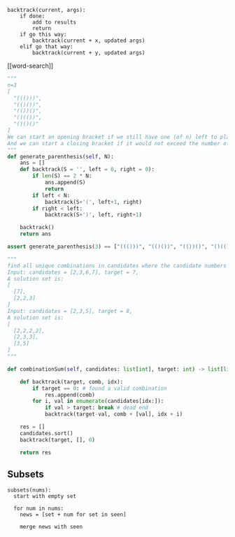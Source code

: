 ---
---


    backtrack(current, args):
        if done:
            add to results
            return 
        if go this way:
            backtrack(current + x, updated args)
        elif go that way:
            backtrack(current + y, updated args)


[[word-search]]

```py
"""
n=3
[
  "((()))",
  "(()())",
  "(())()",
  "()(())",
  "()()()"
]
We can start an opening bracket if we still have one (of n) left to place. 
And we can start a closing bracket if it would not exceed the number of opening brackets.
"""
def generate_parenthesis(self, N):
    ans = []
    def backtrack(S = '', left = 0, right = 0):
        if len(S) == 2 * N:
            ans.append(S)
            return
        if left < N:
            backtrack(S+'(', left+1, right)
        if right < left:
            backtrack(S+')', left, right+1)

    backtrack()
    return ans

assert generate_parenthesis(3) == ["((()))", "(()())", "(())()", "()(())", "()()()"]
```

```py
"""
find all unique combinations in candidates where the candidate numbers sums to target.
Input: candidates = [2,3,6,7], target = 7,
A solution set is:
[
  [7],
  [2,2,3]
]
Input: candidates = [2,3,5], target = 8,
A solution set is:
[
  [2,2,2,2],
  [2,3,3],
  [3,5]
]
"""

def combinationSum(self, candidates: list[int], target: int) -> list[list[int]]:

    def backtrack(target, comb, idx):
        if target == 0: # found a valid combination
            res.append(comb)
        for i, val in enumerate(candidates[idx:]):
            if val > target: break # dead end 
            backtrack(target-val, comb + [val], idx + i)

    res = []
    candidates.sort()
    backtrack(target, [], 0)

    return res 
```


## Subsets

```
subsets(nums):
  start with empty set 

  for num in nums:
    news = [set + num for set in seen]

    merge news with seen
```


